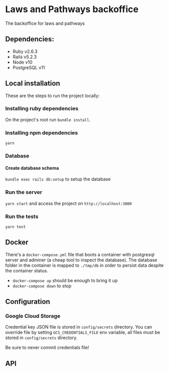 # Laws and Pathways backoffice

The backoffice for laws and pathways

## Dependencies:

- Ruby v2.6.3
- Rails v5.2.3
- Node v10
- PostgreSQL v11

## Local installation

These are the steps to run the project locally:

### Installing ruby dependencies

On the project's root run `bundle install`.

### Installing npm dependencies

`yarn`

### Database

#### Create database schema

`bundle exec rails db:setup` to setup the database

### Run the server

`yarn start` and access the project on `http://localhost:3000`

### Run the tests

`yarn test`

## Docker

There's a `docker-compose.yml` file that boots a container with postgresql server and adminer (a cheap tool to inspect the database).
The database folder in the container is mapped to `./tmp/db` in order to persist data despite the container status.

- `docker-compose up` should be enough to bring it up
- `docker-compose down` to stop


## Configuration

### Google Cloud Storage

Credential key JSON file is stored in `config/secrets` directory. You can override file by setting `GCS_CREDENTIALS_FILE` env variable, all files
must be stored in `config/secrets` directory.

Be sure to never commit credentials file!

## API
